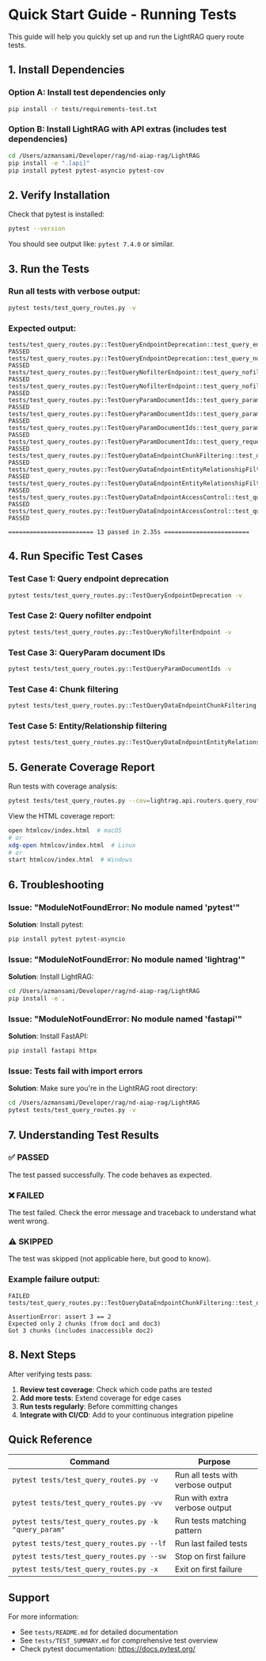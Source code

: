 # Quick Start Guide - Running Tests

This guide will help you quickly set up and run the LightRAG query route tests.

## 1. Install Dependencies

### Option A: Install test dependencies only
```bash
pip install -r tests/requirements-test.txt
```

### Option B: Install LightRAG with API extras (includes test dependencies)
```bash
cd /Users/azmansami/Developer/rag/nd-aiap-rag/LightRAG
pip install -e ".[api]"
pip install pytest pytest-asyncio pytest-cov
```

## 2. Verify Installation

Check that pytest is installed:
```bash
pytest --version
```

You should see output like: `pytest 7.4.0` or similar.

## 3. Run the Tests

### Run all tests with verbose output:
```bash
pytest tests/test_query_routes.py -v
```

### Expected output:
```
tests/test_query_routes.py::TestQueryEndpointDeprecation::test_query_endpoint_not_available PASSED
tests/test_query_routes.py::TestQueryEndpointDeprecation::test_query_nofilter_endpoint_available PASSED
tests/test_query_routes.py::TestQueryNofilterEndpoint::test_query_nofilter_returns_aquery_response PASSED
tests/test_query_routes.py::TestQueryNofilterEndpoint::test_query_nofilter_returns_context_only PASSED
tests/test_query_routes.py::TestQueryParamDocumentIds::test_query_param_stores_document_ids PASSED
tests/test_query_routes.py::TestQueryParamDocumentIds::test_query_param_empty_ids_list PASSED
tests/test_query_routes.py::TestQueryParamDocumentIds::test_query_param_none_ids PASSED
tests/test_query_routes.py::TestQueryParamDocumentIds::test_query_request_to_query_params_preserves_ids PASSED
tests/test_query_routes.py::TestQueryDataEndpointChunkFiltering::test_query_data_filters_chunks_by_accessible_docs PASSED
tests/test_query_routes.py::TestQueryDataEndpointEntityRelationshipFiltering::test_query_data_filters_entities_and_relationships PASSED
tests/test_query_routes.py::TestQueryDataEndpointEntityRelationshipFiltering::test_query_data_handles_multi_document_entities PASSED
tests/test_query_routes.py::TestQueryDataEndpointAccessControl::test_query_data_no_accessible_documents PASSED
tests/test_query_routes.py::TestQueryDataEndpointAccessControl::test_query_data_includes_metadata PASSED

======================== 13 passed in 2.35s ========================
```

## 4. Run Specific Test Cases

### Test Case 1: Query endpoint deprecation
```bash
pytest tests/test_query_routes.py::TestQueryEndpointDeprecation -v
```

### Test Case 2: Query nofilter endpoint
```bash
pytest tests/test_query_routes.py::TestQueryNofilterEndpoint -v
```

### Test Case 3: QueryParam document IDs
```bash
pytest tests/test_query_routes.py::TestQueryParamDocumentIds -v
```

### Test Case 4: Chunk filtering
```bash
pytest tests/test_query_routes.py::TestQueryDataEndpointChunkFiltering -v
```

### Test Case 5: Entity/Relationship filtering
```bash
pytest tests/test_query_routes.py::TestQueryDataEndpointEntityRelationshipFiltering -v
```

## 5. Generate Coverage Report

Run tests with coverage analysis:
```bash
pytest tests/test_query_routes.py --cov=lightrag.api.routers.query_routes --cov-report=html --cov-report=term
```

View the HTML coverage report:
```bash
open htmlcov/index.html  # macOS
# or
xdg-open htmlcov/index.html  # Linux
# or
start htmlcov/index.html  # Windows
```

## 6. Troubleshooting

### Issue: "ModuleNotFoundError: No module named 'pytest'"
**Solution**: Install pytest:
```bash
pip install pytest pytest-asyncio
```

### Issue: "ModuleNotFoundError: No module named 'lightrag'"
**Solution**: Install LightRAG:
```bash
cd /Users/azmansami/Developer/rag/nd-aiap-rag/LightRAG
pip install -e .
```

### Issue: "ModuleNotFoundError: No module named 'fastapi'"
**Solution**: Install FastAPI:
```bash
pip install fastapi httpx
```

### Issue: Tests fail with import errors
**Solution**: Make sure you're in the LightRAG root directory:
```bash
cd /Users/azmansami/Developer/rag/nd-aiap-rag/LightRAG
pytest tests/test_query_routes.py -v
```

## 7. Understanding Test Results

### ✅ PASSED
The test passed successfully. The code behaves as expected.

### ❌ FAILED
The test failed. Check the error message and traceback to understand what went wrong.

### ⚠️ SKIPPED
The test was skipped (not applicable here, but good to know).

### Example failure output:
```
FAILED tests/test_query_routes.py::TestQueryDataEndpointChunkFiltering::test_query_data_filters_chunks_by_accessible_docs

AssertionError: assert 3 == 2
Expected only 2 chunks (from doc1 and doc3)
Got 3 chunks (includes inaccessible doc2)
```

## 8. Next Steps

After verifying tests pass:

1. **Review test coverage**: Check which code paths are tested
2. **Add more tests**: Extend coverage for edge cases
3. **Run tests regularly**: Before committing changes
4. **Integrate with CI/CD**: Add to your continuous integration pipeline

## Quick Reference

| Command | Purpose |
|---------|---------|
| `pytest tests/test_query_routes.py -v` | Run all tests with verbose output |
| `pytest tests/test_query_routes.py -vv` | Run with extra verbose output |
| `pytest tests/test_query_routes.py -k "query_param"` | Run tests matching pattern |
| `pytest tests/test_query_routes.py --lf` | Run last failed tests |
| `pytest tests/test_query_routes.py --sw` | Stop on first failure |
| `pytest tests/test_query_routes.py -x` | Exit on first failure |

## Support

For more information:
- See `tests/README.md` for detailed documentation
- See `tests/TEST_SUMMARY.md` for comprehensive test overview
- Check pytest documentation: https://docs.pytest.org/
